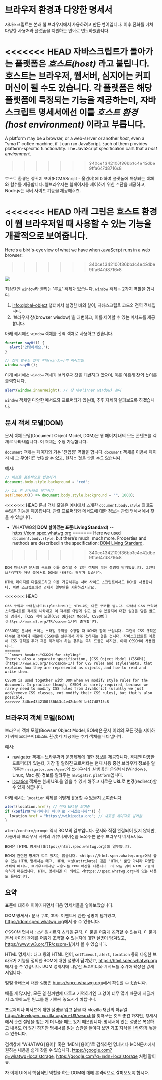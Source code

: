 # 브라우저 환경과 다양한 명세서

자바스크립트는 본래 웹 브라우저에서 사용하려고 만든 언어입니다. 이후 진화를 거쳐 다양한 사용처와 플랫폼을 지원하는 언어로 변모하였습니다.   

<<<<<<< HEAD
자바스크립트가 돌아가는 플랫폼은 *호스트(host)* 라고 불립니다. 호스트는 브라우저, 웹서버, 심지어는 커피 머신이 될 수도 있습니다. 각 플랫폼은 해당 플랫폼에 특정되는 기능을 제공하는데, 자바스크립트 명세서에선 이를 *호스트 환경(host environment)* 이라고 부릅니다.
=======
A platform may be a browser, or a web-server or another *host*, even a "smart" coffee machine, if it can run JavaScript. Each of them provides platform-specific functionality. The JavaScript specification calls that a *host environment*.
>>>>>>> 340ce4342100f36bb3c4e42dbe9ffa647d8716c8

호스트 환경은 랭귀지 코어(ECMAScript - 옮긴이)에 더하여 플랫폼에 특정되는 객체와 함수를 제공합니다. 웹브라우저는 웹페이지를 제어하기 위한 수단을 제공하고, Node.js는 서버 사이드 기능을 제공해주죠.

<<<<<<< HEAD
아래 그림은 호스트 환경이 웹 브라우저일 때 사용할 수 있는 기능을 개괄적으로 보여줍니다.
=======
Here's a bird's-eye view of what we have when JavaScript runs in a web browser:
>>>>>>> 340ce4342100f36bb3c4e42dbe9ffa647d8716c8

![](windowObjects.svg)

최상단엔 `window`라 불리는 '루트' 객체가 있습니다. `window` 객체는 2가지 역할을 합니다.

1. <info:global-object> 챕터에서 설명한 바와 같이, 자바스크립트 코드의 전역 객체입니다. 
2. '브라우저 창(browser window)'을 대변하고, 이를 제어할 수 있는 메서드를 제공합니다.

아래 예시에선 `window` 객체를 전역 객체로 사용하고 있습니다.

```js run
function sayHi() {
  alert("안녕하세요.");
}

// 전역 함수는 전역 객체(window)의 메서드임
window.sayHi();
```

아래 예시에선 `window` 객체가 브라우저 창을 대변하고 있으며, 이를 이용해 창의 높이를 출력합니다.

```js run
alert(window.innerHeight); // 창 내부(inner window) 높이
```

`window` 객체엔 다양한 메서드와 프로퍼티가 있는데, 추후 자세히 살펴보도록 하겠습니다.

## 문서 객체 모델(DOM)

문서 객체 모델(Document Object Model, DOM)은 웹 페이지 내의 모든 콘텐츠를 객체로 나타내줍니다. 이 객체는 수정 가능합니다.

`document` 객체는 페이지의 기본 '진입점' 역할을 합니다. `document` 객체를 이용해 페이지 내 그 무엇이든 변경할 수 있고, 원하는 것을 만들 수도 있습니다.

예시:
```js run
// 배경을 붉은색으로 변경하기
document.body.style.background = "red";

// 1초 후 원상태로 복구하기
setTimeout(() => document.body.style.background = "", 1000);
```

<<<<<<< HEAD
문서 객체 모델은 예시에서 소개한 `document.body.style` 외에도 수많은 기능을 제공합니다. 관련 프로퍼티와 메서드에 대한 정보는 관련 명세서에서 찾을 수 있습니다.

- WHATWG의 **DOM 살아있는 표준(Living Standard)** -- <https://dom.spec.whatwg.org>
=======
Here we used `document.body.style`, but there's much, much more. Properties and methods are described in the specification: [DOM Living Standard](https://dom.spec.whatwg.org).
>>>>>>> 340ce4342100f36bb3c4e42dbe9ffa647d8716c8

```smart header="DOM은 브라우저만을 위한 모델이 아닙니다."
DOM 명세서엔 문서의 구조와 이를 조작할 수 있는 객체에 대한 설명이 담겨있습니다. 그런데 브라우저가 아닌 곳에서도 DOM을 사용하는 경우가 있습니다. 

HTML 페이지를 다운로드하고 이를 가공해주는 서버 사이드 스크립트에서도 DOM을 사용합니다. 이런 스크립트에선 명세서 일부만을 지원하겠지만요.
```

<<<<<<< HEAD
```smart header="스타일링을 위한 CSSOM"
CSS 규칙과 스타일시트(stylesheet)는 HTML과는 다른 구조를 띱니다. 따라서 CSS 규칙과 스타일시트를 객체로 나타내고 이 객체를 어떻게 읽고 쓸 수 있을지에 대한 설명을 담은 별도의 명세서, [CSS 객체 모델(CSS Object Model, CSSOM)](https://www.w3.org/TR/cssom-1/)이 존재합니다.

CSSOM은 문서에 쓰이는 스타일 규칙을 수정할 때 DOM과 함께 쓰입니다. 그런데 CSS 규칙은 대부분 정적이기 때문에 CSSOM을 실무에서 자주 접하지는 않을 겁니다. 자바스크립트를 이용해 CSS 규칙을 추가 혹은 제거해야 하는 경우는 극히 드물긴 하지만, 이때 CSSOM이 사용됩니다.
=======
```smart header="CSSOM for styling"
There's also a separate specification, [CSS Object Model (CSSOM)](https://www.w3.org/TR/cssom-1/) for CSS rules and stylesheets, that explains how they are represented as objects, and how to read and write them.

CSSOM is used together with DOM when we modify style rules for the document. In practice though, CSSOM is rarely required, because we rarely need to modify CSS rules from JavaScript (usually we just add/remove CSS classes, not modify their CSS rules), but that's also possible.
>>>>>>> 340ce4342100f36bb3c4e42dbe9ffa647d8716c8
```

## 브라우저 객체 모델(BOM)

브라우저 객체 모델(Browser Object Model, BOM)은 문서 이외의 모든 것을 제어하기 위해 브라우저(호스트 환경)가 제공하는 추가 객체를 나타냅니다.

예시:

- [navigator](mdn:api/Window/navigator) 객체는 브라우저와 운영체제에 대한 정보를 제공합니다. 객체엔 다양한 프로퍼티가 있는데, 가장 잘 알려진 프로퍼티는 현재 사용 중인 브라우저 정보를 알려주는 `navigator.userAgent`와 브라우저가 실행 중인 운영체제(Windows, Linux, Mac 등) 정보를 알려주는 `navigator.platform`입니다.
- [location](mdn:api/Window/location) 객체는 현재 URL을 읽을 수 있게 해주고 새로운 URL로 변경(redirect)할 수 있게 해줍니다.

아래 예시는 `location` 객체를 어떻게 활용할 수 있을지 보여줍니다. 

```js run
alert(location.href); // 현재 URL을 보여줌
if (confirm("위키피디아 페이지로 가시겠습니까?")) {
  location.href = "https://wikipedia.org"; // 새로운 페이지로 넘어감
}
```

`alert/confirm/prompt` 역시 BOM의 일부입니다. 문서와 직접 연결되어 있지 않지만, 사용자와 브라우저 사이의 커뮤니케이션을 도와주는 순수 브라우저 메서드이죠.  

```smart header="다양한 명세"
BOM은 [HTML 명세서](https://html.spec.whatwg.org)의 일부입니다.

BOM에 관련된 명세가 따로 있지는 않습니다. <https://html.spec.whatwg.org>에서 볼 수 있는 HTML 명세서는 태그, HTML 속성(attribute) 같은 'HTML' 뿐만 아니라 다양한 객체와 메서드, 브라우저에서만 사용되는 DOM 확장을 다룹니다. 이 모든 것이 HTML 기술에 속하기 때문입니다. HTML 명세서엔 이 외에도 <https://spec.whatwg.org>에 있는 내용도 들어갑니다.
```

## 요약

표준에 대하여 이야기하면서 다음 명세서들을 알아보았습니다.

DOM 명세서
: 문서 구조, 조작, 이벤트에 관한 설명이 담겨있고, <https://dom.spec.whatwg.org>에서 볼 수 있습니다.

CSSOM 명세서
: 스타일시트와 스타일 규칙, 이 둘을 어떻게 조작할 수 있는지, 이 둘과 문서 사이의 관계를 어떻게 조작할 수 있는지에 대한 설명이 담겨있고, <https://www.w3.org/TR/cssom-1/>에서 볼 수 있습니다.

HTML 명세서
: 태그 등의 HTML 언어, `setTimeout`, `alert`, `location` 등의 다양한 브라우저 기능을 정의한 BOM에 대한 설명이 담겨있고, <https://html.spec.whatwg.org>에서 볼 수 있습니다. DOM 명세서에 다양한 프로퍼티와 메서드를 추가해 확장한 명세서입니다.

몇몇 클래스에 대한 설명은 <https://spec.whatwg.org/>에서 확인할 수 있습니다.

배울 게 많지만, 모든 걸 한꺼번에 다루고 기억하기엔 그 양이 너무 많기 때문에 지금까지 소개해 드린 링크를 잘 기록해 놓으시기 바랍니다.

프로퍼티나 메서드에 대한 설명을 읽고 싶을 때 Mozilla 재단의 매뉴얼 <https://developer.mozilla.org/en-US/search>을 찾아보는 것도 좋긴 하지만, 명세서에서 관련 설명을 찾는 게 더 나을 때도 있기 때문입니다. 명세서에 있는 설명은 복잡하고 내용도 더 많긴 하지만 명세서를 읽는 습관을 들이다 보면 기초 지식을 탄탄하게 쌓을 수 있습니다.

검색창에 'WHATWG [용어]' 혹은 'MDN [용어]'로 검색하면 명세서나 MDN문서에서 원하는 내용을 쉽게 찾을 수 있습니다. <https://google.com?q=whatwg+localstorage>, <https://google.com?q=mdn+localstorage> 처럼 말이죠.

자 이제 UI에서 핵심적인 역할을 하는 DOM에 대해 본격적으로 살펴보도록 합시다.
